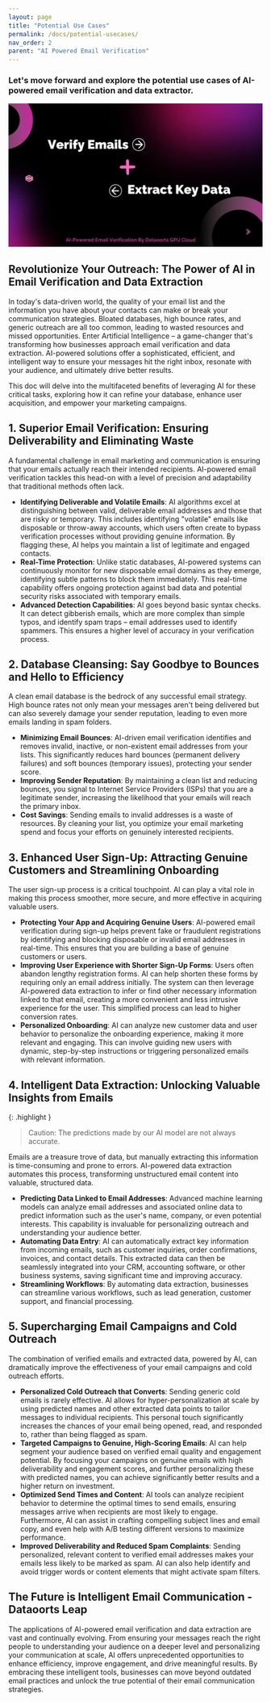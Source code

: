 ```yaml
---
layout: page
title: "Potential Use Cases" 
permalink: /docs/potential-usecases/
nav_order: 2
parent: "AI Powered Email Verification"
---
```


### Let's move forward and explore the potential use cases of AI-powered email verification and data extractor.
![AI powered email verification by dataoorts GPU cloud](potential_use_Cases.jpg)
## Revolutionize Your Outreach: The Power of AI in Email Verification and Data Extraction
In today's data-driven world, the quality of your email list and the information you have about your contacts can make or break your communication strategies. Bloated databases, high bounce rates, and generic outreach are all too common, leading to wasted resources and missed opportunities. Enter Artificial Intelligence – a game-changer that's transforming how businesses approach email verification and data extraction. AI-powered solutions offer a sophisticated, efficient, and intelligent way to ensure your messages hit the right inbox, resonate with your audience, and ultimately drive better results.

This doc will delve into the multifaceted benefits of leveraging AI for these critical tasks, exploring how it can refine your database, enhance user acquisition, and empower your marketing campaigns.

## 1. Superior Email Verification: Ensuring Deliverability and Eliminating Waste
A fundamental challenge in email marketing and communication is ensuring that your emails actually reach their intended recipients. AI-powered email verification tackles this head-on with a level of precision and adaptability that traditional methods often lack.

* **Identifying Deliverable and Volatile Emails**: AI algorithms excel at distinguishing between valid, deliverable email addresses and those that are risky or temporary. This includes identifying "volatile" emails like disposable or throw-away accounts, which users often create to bypass verification processes without providing genuine information. By flagging these, AI helps you maintain a list of legitimate and engaged contacts.
* **Real-Time Protection**: Unlike static databases, AI-powered systems can continuously monitor for new disposable email domains as they emerge, identifying subtle patterns to block them immediately. This real-time capability offers ongoing protection against bad data and potential security risks associated with temporary emails.
* **Advanced Detection Capabilities**: AI goes beyond basic syntax checks. It can detect gibberish emails, which are more complex than simple typos, and identify spam traps – email addresses used to identify spammers. This ensures a higher level of accuracy in your verification process.

## 2. Database Cleansing: Say Goodbye to Bounces and Hello to Efficiency
A clean email database is the bedrock of any successful email strategy. High bounce rates not only mean your messages aren't being delivered but can also severely damage your sender reputation, leading to even more emails landing in spam folders.

* **Minimizing Email Bounces**: AI-driven email verification identifies and removes invalid, inactive, or non-existent email addresses from your lists. This significantly reduces hard bounces (permanent delivery failures) and soft bounces (temporary issues), protecting your sender score.
* **Improving Sender Reputation**: By maintaining a clean list and reducing bounces, you signal to Internet Service Providers (ISPs) that you are a legitimate sender, increasing the likelihood that your emails will reach the primary inbox.
* **Cost Savings**: Sending emails to invalid addresses is a waste of resources. By cleaning your list, you optimize your email marketing spend and focus your efforts on genuinely interested recipients.

## 3. Enhanced User Sign-Up: Attracting Genuine Customers and Streamlining Onboarding
The user sign-up process is a critical touchpoint. AI can play a vital role in making this process smoother, more secure, and more effective in acquiring valuable users.

* **Protecting Your App and Acquiring Genuine Users**: AI-powered email verification during sign-up helps prevent fake or fraudulent registrations by identifying and blocking disposable or invalid email addresses in real-time. This ensures that you are building a base of genuine customers or users.
* **Improving User Experience with Shorter Sign-Up Forms**: Users often abandon lengthy registration forms. AI can help shorten these forms by requiring only an email address initially. The system can then leverage AI-powered data extraction to infer or find other necessary information linked to that email, creating a more convenient and less intrusive experience for the user. This simplified process can lead to higher conversion rates.
* **Personalized Onboarding**: AI can analyze new customer data and user behavior to personalize the onboarding experience, making it more relevant and engaging. This can involve guiding new users with dynamic, step-by-step instructions or triggering personalized emails with relevant information.

## 4. Intelligent Data Extraction: Unlocking Valuable Insights from Emails

{: .highlight }
> Caution: The predictions made by our AI model are not always accurate.

Emails are a treasure trove of data, but manually extracting this information is time-consuming and prone to errors. AI-powered data extraction automates this process, transforming unstructured email content into valuable, structured data.

* **Predicting Data Linked to Email Addresses**: Advanced machine learning models can analyze email addresses and associated online data to predict information such as the user's name, company, or even potential interests. This capability is invaluable for personalizing outreach and understanding your audience better.
* **Automating Data Entry**: AI can automatically extract key information from incoming emails, such as customer inquiries, order confirmations, invoices, and contact details. This extracted data can then be seamlessly integrated into your CRM, accounting software, or other business systems, saving significant time and improving accuracy.
* **Streamlining Workflows**: By automating data extraction, businesses can streamline various workflows, such as lead generation, customer support, and financial processing.

## 5. Supercharging Email Campaigns and Cold Outreach
The combination of verified emails and extracted data, powered by AI, can dramatically improve the effectiveness of your email campaigns and cold outreach efforts.

* **Personalized Cold Outreach that Converts**: Sending generic cold emails is rarely effective. AI allows for hyper-personalization at scale by using predicted names and other extracted data points to tailor messages to individual recipients. This personal touch significantly increases the chances of your email being opened, read, and responded to, rather than being flagged as spam.
* **Targeted Campaigns to Genuine, High-Scoring Emails**: AI can help segment your audience based on verified email quality and engagement potential. By focusing your campaigns on genuine emails with high deliverability and engagement scores, and further personalizing these with predicted names, you can achieve significantly better results and a higher return on investment.
* **Optimized Send Times and Content**: AI tools can analyze recipient behavior to determine the optimal times to send emails, ensuring messages arrive when recipients are most likely to engage. Furthermore, AI can assist in crafting compelling subject lines and email copy, and even help with A/B testing different versions to maximize performance.
* **Improved Deliverability and Reduced Spam Complaints**: Sending personalized, relevant content to verified email addresses makes your emails less likely to be marked as spam. AI can also help identify and avoid trigger words or content elements that might activate spam filters.

## The Future is Intelligent Email Communication - Dataoorts Leap
The applications of AI-powered email verification and data extraction are vast and continually evolving. From ensuring your messages reach the right people to understanding your audience on a deeper level and personalizing your communication at scale, AI offers unprecedented opportunities to enhance efficiency, improve engagement, and drive meaningful results. By embracing these intelligent tools, businesses can move beyond outdated email practices and unlock the true potential of their email communication strategies.

